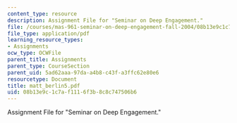 ```yaml
---
content_type: resource
description: Assignment File for "Seminar on Deep Engagement."
file: /courses/mas-961-seminar-on-deep-engagement-fall-2004/08b13e9c1c7af1116f3b8c8c747506b6_matt_berlin5.pdf
file_type: application/pdf
learning_resource_types:
- Assignments
ocw_type: OCWFile
parent_title: Assignments
parent_type: CourseSection
parent_uid: 5ad62aaa-97da-a4b8-c43f-a3ffc62e80e6
resourcetype: Document
title: matt_berlin5.pdf
uid: 08b13e9c-1c7a-f111-6f3b-8c8c747506b6
---
```

Assignment File for "Seminar on Deep Engagement."

